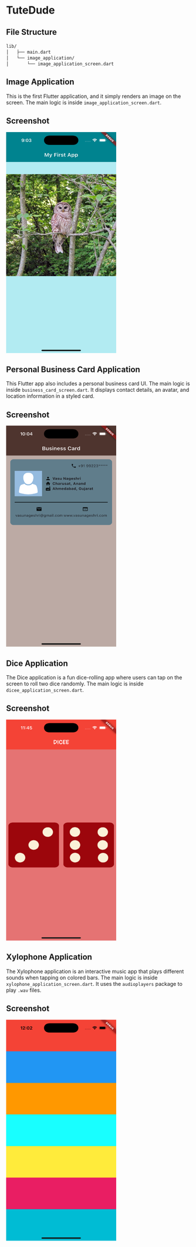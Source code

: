 # TuteDude
## File Structure

```
lib/
│   ├── main.dart
│   └── image_application/
│       └── image_application_screen.dart
```

## Image Application

This is the first Flutter application, and it simply renders an image on the screen. The main logic is inside `image_application_screen.dart`.

## Screenshot

<img src="screenshot/image_application_screen.png" alt="App Screenshot" width="300" height="600">

## Personal Business Card Application

This Flutter app also includes a personal business card UI. The main logic is inside `business_card_screen.dart`. It displays contact details, an avatar, and location information in a styled card.

## Screenshot

<img src="screenshot/personal_business_card_application.png" alt="Business Card" width="300" height="600">

## Dice Application

The Dice application is a fun dice-rolling app where users can tap on the screen to roll two dice randomly. The main logic is inside `dicee_application_screen.dart`.

## Screenshot

<img src="screenshot/dicee_application.png" alt="Business Card" width="300" height="600">

## Xylophone Application

The Xylophone application is an interactive music app that plays different sounds when tapping on colored bars. The main logic is inside `xylophone_application_screen.dart`. It uses the `audioplayers` package to play `.wav` files.

## Screenshot

<img src="screenshot/xylophone_application.png" alt="Business Card" width="300" height="600">
